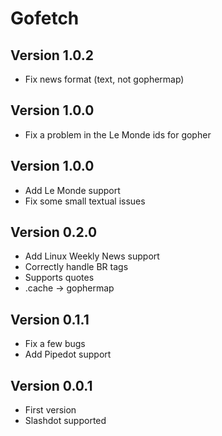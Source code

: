 # Gofetch

## Version 1.0.2

- Fix news format (text, not gophermap)

## Version 1.0.0

- Fix a problem in the Le Monde ids for gopher

## Version 1.0.0

- Add Le Monde support
- Fix some small textual issues

## Version 0.2.0

- Add Linux Weekly News support
- Correctly handle BR tags
- Supports quotes
- .cache -> gophermap

## Version 0.1.1

- Fix a few bugs
- Add Pipedot support

## Version 0.0.1

- First version
- Slashdot supported

